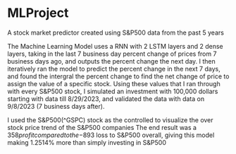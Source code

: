 # MLProject

A stock market predictor created using S&P500 data from the past 5 years

The Machine Learning Model uses a RNN with 2 LSTM layers and 2 dense layers, taking in the last 7 business day percent change of prices from 7 business days ago, and outputs the percent change the next day.
I then iteratively ran the model to predict the percent change in the next 7 days, and found the intergral the percent change to find the net change of price to assign the value of a specific stock.
Using these values that I ran through with every S&P500 stock, I simulated an investment with 100,000 dollars starting with data till 8/29/2023, and validated the data with data on 9/8/2023 (7 business days after).

I used the S&P500(^GSPC) stock as the controlled to visualize the over stock price trend of the S&P500 companies 
The end result was a $358 profit compared to the -$893 loss to S&P500 overall, giving this model making 1.2514% more than simply investing in S&P500
